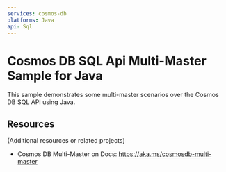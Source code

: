 ```yaml
---
services: cosmos-db
platforms: Java
api: Sql
---
```


# Cosmos DB SQL Api Multi-Master Sample for Java

This sample demonstrates some multi-master scenarios over the Cosmos DB SQL API using Java.




## Resources

(Additional resources or related projects)

- Cosmos DB Multi-Master on Docs: https://aka.ms/cosmosdb-multi-master
